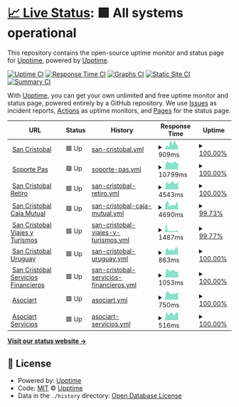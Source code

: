 # [📈 Live Status](https://demo.upptime.js.org): <!--live status--> **🟩 All systems operational**

This repository contains the open-source uptime monitor and status page for [Upptime](https://upptime.js.org), powered by [Upptime](https://github.com/upptime/upptime).

[![Uptime CI](https://github.com/gscsre/statuspage/workflows/Uptime%20CI/badge.svg)](https://github.com/gscsre/statuspage/actions?query=workflow%3A%22Uptime+CI%22)
[![Response Time CI](https://github.com/gscsre/statuspage/workflows/Response%20Time%20CI/badge.svg)](https://github.com/gscsre/statuspage/actions?query=workflow%3A%22Response+Time+CI%22)
[![Graphs CI](https://github.com/gscsre/statuspage/workflows/Graphs%20CI/badge.svg)](https://github.com/gscsre/statuspage/actions?query=workflow%3A%22Graphs+CI%22)
[![Static Site CI](https://github.com/gscsre/statuspage/workflows/Static%20Site%20CI/badge.svg)](https://github.com/gscsre/statuspage/actions?query=workflow%3A%22Static+Site+CI%22)
[![Summary CI](https://github.com/gscsre/statuspage/workflows/Summary%20CI/badge.svg)](https://github.com/gscsre/statuspage/actions?query=workflow%3A%22Summary+CI%22)

With [Upptime](https://upptime.js.org), you can get your own unlimited and free uptime monitor and status page, powered entirely by a GitHub repository. We use [Issues](https://github.com/upptime/upptime/issues) as incident reports, [Actions](https://github.com/gscsre/statuspage/actions) as uptime monitors, and [Pages](https://demo.upptime.js.org) for the status page.

<!--start: status pages-->
<!-- This summary is generated by Upptime (https://github.com/upptime/upptime) -->
<!-- Do not edit this manually, your changes will be overwritten -->
<!-- prettier-ignore -->
| URL | Status | History | Response Time | Uptime |
| --- | ------ | ------- | ------------- | ------ |
| <img alt="" src="https://favicons.githubusercontent.com/www.sancristobal.com.ar" height="13"> [San Cristobal](https://www.sancristobal.com.ar/institucional) | 🟩 Up | [san-cristobal.yml](https://github.com/gscsre/statuspage/commits/HEAD/history/san-cristobal.yml) | <details><summary><img alt="Response time graph" src="./graphs/san-cristobal/response-time-week.png" height="20"> 909ms</summary><br><a href="https://gscsre.github.io/statuspage/history/san-cristobal"><img alt="Response time 1215" src="https://img.shields.io/endpoint?url=https%3A%2F%2Fraw.githubusercontent.com%2Fgscsre%2Fstatuspage%2FHEAD%2Fapi%2Fsan-cristobal%2Fresponse-time.json"></a><br><a href="https://gscsre.github.io/statuspage/history/san-cristobal"><img alt="24-hour response time 526" src="https://img.shields.io/endpoint?url=https%3A%2F%2Fraw.githubusercontent.com%2Fgscsre%2Fstatuspage%2FHEAD%2Fapi%2Fsan-cristobal%2Fresponse-time-day.json"></a><br><a href="https://gscsre.github.io/statuspage/history/san-cristobal"><img alt="7-day response time 909" src="https://img.shields.io/endpoint?url=https%3A%2F%2Fraw.githubusercontent.com%2Fgscsre%2Fstatuspage%2FHEAD%2Fapi%2Fsan-cristobal%2Fresponse-time-week.json"></a><br><a href="https://gscsre.github.io/statuspage/history/san-cristobal"><img alt="30-day response time 1230" src="https://img.shields.io/endpoint?url=https%3A%2F%2Fraw.githubusercontent.com%2Fgscsre%2Fstatuspage%2FHEAD%2Fapi%2Fsan-cristobal%2Fresponse-time-month.json"></a><br><a href="https://gscsre.github.io/statuspage/history/san-cristobal"><img alt="1-year response time 1215" src="https://img.shields.io/endpoint?url=https%3A%2F%2Fraw.githubusercontent.com%2Fgscsre%2Fstatuspage%2FHEAD%2Fapi%2Fsan-cristobal%2Fresponse-time-year.json"></a></details> | <details><summary><a href="https://gscsre.github.io/statuspage/history/san-cristobal">100.00%</a></summary><a href="https://gscsre.github.io/statuspage/history/san-cristobal"><img alt="All-time uptime 99.97%" src="https://img.shields.io/endpoint?url=https%3A%2F%2Fraw.githubusercontent.com%2Fgscsre%2Fstatuspage%2FHEAD%2Fapi%2Fsan-cristobal%2Fuptime.json"></a><br><a href="https://gscsre.github.io/statuspage/history/san-cristobal"><img alt="24-hour uptime 100.00%" src="https://img.shields.io/endpoint?url=https%3A%2F%2Fraw.githubusercontent.com%2Fgscsre%2Fstatuspage%2FHEAD%2Fapi%2Fsan-cristobal%2Fuptime-day.json"></a><br><a href="https://gscsre.github.io/statuspage/history/san-cristobal"><img alt="7-day uptime 100.00%" src="https://img.shields.io/endpoint?url=https%3A%2F%2Fraw.githubusercontent.com%2Fgscsre%2Fstatuspage%2FHEAD%2Fapi%2Fsan-cristobal%2Fuptime-week.json"></a><br><a href="https://gscsre.github.io/statuspage/history/san-cristobal"><img alt="30-day uptime 100.00%" src="https://img.shields.io/endpoint?url=https%3A%2F%2Fraw.githubusercontent.com%2Fgscsre%2Fstatuspage%2FHEAD%2Fapi%2Fsan-cristobal%2Fuptime-month.json"></a><br><a href="https://gscsre.github.io/statuspage/history/san-cristobal"><img alt="1-year uptime 99.97%" src="https://img.shields.io/endpoint?url=https%3A%2F%2Fraw.githubusercontent.com%2Fgscsre%2Fstatuspage%2FHEAD%2Fapi%2Fsan-cristobal%2Fuptime-year.json"></a></details>
| <img alt="" src="https://favicons.githubusercontent.com/soportepas.sancristobal.com.ar" height="13"> [Soporte Pas](https://soportepas.sancristobal.com.ar) | 🟩 Up | [soporte-pas.yml](https://github.com/gscsre/statuspage/commits/HEAD/history/soporte-pas.yml) | <details><summary><img alt="Response time graph" src="./graphs/soporte-pas/response-time-week.png" height="20"> 10799ms</summary><br><a href="https://gscsre.github.io/statuspage/history/soporte-pas"><img alt="Response time 9322" src="https://img.shields.io/endpoint?url=https%3A%2F%2Fraw.githubusercontent.com%2Fgscsre%2Fstatuspage%2FHEAD%2Fapi%2Fsoporte-pas%2Fresponse-time.json"></a><br><a href="https://gscsre.github.io/statuspage/history/soporte-pas"><img alt="24-hour response time 9341" src="https://img.shields.io/endpoint?url=https%3A%2F%2Fraw.githubusercontent.com%2Fgscsre%2Fstatuspage%2FHEAD%2Fapi%2Fsoporte-pas%2Fresponse-time-day.json"></a><br><a href="https://gscsre.github.io/statuspage/history/soporte-pas"><img alt="7-day response time 10799" src="https://img.shields.io/endpoint?url=https%3A%2F%2Fraw.githubusercontent.com%2Fgscsre%2Fstatuspage%2FHEAD%2Fapi%2Fsoporte-pas%2Fresponse-time-week.json"></a><br><a href="https://gscsre.github.io/statuspage/history/soporte-pas"><img alt="30-day response time 9424" src="https://img.shields.io/endpoint?url=https%3A%2F%2Fraw.githubusercontent.com%2Fgscsre%2Fstatuspage%2FHEAD%2Fapi%2Fsoporte-pas%2Fresponse-time-month.json"></a><br><a href="https://gscsre.github.io/statuspage/history/soporte-pas"><img alt="1-year response time 9322" src="https://img.shields.io/endpoint?url=https%3A%2F%2Fraw.githubusercontent.com%2Fgscsre%2Fstatuspage%2FHEAD%2Fapi%2Fsoporte-pas%2Fresponse-time-year.json"></a></details> | <details><summary><a href="https://gscsre.github.io/statuspage/history/soporte-pas">100.00%</a></summary><a href="https://gscsre.github.io/statuspage/history/soporte-pas"><img alt="All-time uptime 99.97%" src="https://img.shields.io/endpoint?url=https%3A%2F%2Fraw.githubusercontent.com%2Fgscsre%2Fstatuspage%2FHEAD%2Fapi%2Fsoporte-pas%2Fuptime.json"></a><br><a href="https://gscsre.github.io/statuspage/history/soporte-pas"><img alt="24-hour uptime 100.00%" src="https://img.shields.io/endpoint?url=https%3A%2F%2Fraw.githubusercontent.com%2Fgscsre%2Fstatuspage%2FHEAD%2Fapi%2Fsoporte-pas%2Fuptime-day.json"></a><br><a href="https://gscsre.github.io/statuspage/history/soporte-pas"><img alt="7-day uptime 100.00%" src="https://img.shields.io/endpoint?url=https%3A%2F%2Fraw.githubusercontent.com%2Fgscsre%2Fstatuspage%2FHEAD%2Fapi%2Fsoporte-pas%2Fuptime-week.json"></a><br><a href="https://gscsre.github.io/statuspage/history/soporte-pas"><img alt="30-day uptime 100.00%" src="https://img.shields.io/endpoint?url=https%3A%2F%2Fraw.githubusercontent.com%2Fgscsre%2Fstatuspage%2FHEAD%2Fapi%2Fsoporte-pas%2Fuptime-month.json"></a><br><a href="https://gscsre.github.io/statuspage/history/soporte-pas"><img alt="1-year uptime 99.97%" src="https://img.shields.io/endpoint?url=https%3A%2F%2Fraw.githubusercontent.com%2Fgscsre%2Fstatuspage%2FHEAD%2Fapi%2Fsoporte-pas%2Fuptime-year.json"></a></details>
| <img alt="" src="https://favicons.githubusercontent.com/www.sancristobalretiro.com.ar" height="13"> [San Cristobal Retiro](https://www.sancristobalretiro.com.ar) | 🟩 Up | [san-cristobal-retiro.yml](https://github.com/gscsre/statuspage/commits/HEAD/history/san-cristobal-retiro.yml) | <details><summary><img alt="Response time graph" src="./graphs/san-cristobal-retiro/response-time-week.png" height="20"> 4543ms</summary><br><a href="https://gscsre.github.io/statuspage/history/san-cristobal-retiro"><img alt="Response time 5089" src="https://img.shields.io/endpoint?url=https%3A%2F%2Fraw.githubusercontent.com%2Fgscsre%2Fstatuspage%2FHEAD%2Fapi%2Fsan-cristobal-retiro%2Fresponse-time.json"></a><br><a href="https://gscsre.github.io/statuspage/history/san-cristobal-retiro"><img alt="24-hour response time 5614" src="https://img.shields.io/endpoint?url=https%3A%2F%2Fraw.githubusercontent.com%2Fgscsre%2Fstatuspage%2FHEAD%2Fapi%2Fsan-cristobal-retiro%2Fresponse-time-day.json"></a><br><a href="https://gscsre.github.io/statuspage/history/san-cristobal-retiro"><img alt="7-day response time 4543" src="https://img.shields.io/endpoint?url=https%3A%2F%2Fraw.githubusercontent.com%2Fgscsre%2Fstatuspage%2FHEAD%2Fapi%2Fsan-cristobal-retiro%2Fresponse-time-week.json"></a><br><a href="https://gscsre.github.io/statuspage/history/san-cristobal-retiro"><img alt="30-day response time 4518" src="https://img.shields.io/endpoint?url=https%3A%2F%2Fraw.githubusercontent.com%2Fgscsre%2Fstatuspage%2FHEAD%2Fapi%2Fsan-cristobal-retiro%2Fresponse-time-month.json"></a><br><a href="https://gscsre.github.io/statuspage/history/san-cristobal-retiro"><img alt="1-year response time 5089" src="https://img.shields.io/endpoint?url=https%3A%2F%2Fraw.githubusercontent.com%2Fgscsre%2Fstatuspage%2FHEAD%2Fapi%2Fsan-cristobal-retiro%2Fresponse-time-year.json"></a></details> | <details><summary><a href="https://gscsre.github.io/statuspage/history/san-cristobal-retiro">100.00%</a></summary><a href="https://gscsre.github.io/statuspage/history/san-cristobal-retiro"><img alt="All-time uptime 99.97%" src="https://img.shields.io/endpoint?url=https%3A%2F%2Fraw.githubusercontent.com%2Fgscsre%2Fstatuspage%2FHEAD%2Fapi%2Fsan-cristobal-retiro%2Fuptime.json"></a><br><a href="https://gscsre.github.io/statuspage/history/san-cristobal-retiro"><img alt="24-hour uptime 100.00%" src="https://img.shields.io/endpoint?url=https%3A%2F%2Fraw.githubusercontent.com%2Fgscsre%2Fstatuspage%2FHEAD%2Fapi%2Fsan-cristobal-retiro%2Fuptime-day.json"></a><br><a href="https://gscsre.github.io/statuspage/history/san-cristobal-retiro"><img alt="7-day uptime 100.00%" src="https://img.shields.io/endpoint?url=https%3A%2F%2Fraw.githubusercontent.com%2Fgscsre%2Fstatuspage%2FHEAD%2Fapi%2Fsan-cristobal-retiro%2Fuptime-week.json"></a><br><a href="https://gscsre.github.io/statuspage/history/san-cristobal-retiro"><img alt="30-day uptime 100.00%" src="https://img.shields.io/endpoint?url=https%3A%2F%2Fraw.githubusercontent.com%2Fgscsre%2Fstatuspage%2FHEAD%2Fapi%2Fsan-cristobal-retiro%2Fuptime-month.json"></a><br><a href="https://gscsre.github.io/statuspage/history/san-cristobal-retiro"><img alt="1-year uptime 99.97%" src="https://img.shields.io/endpoint?url=https%3A%2F%2Fraw.githubusercontent.com%2Fgscsre%2Fstatuspage%2FHEAD%2Fapi%2Fsan-cristobal-retiro%2Fuptime-year.json"></a></details>
| <img alt="" src="https://favicons.githubusercontent.com/www.sancristobalcaja.com.ar" height="13"> [San Cristobal Caja Mutual](https://www.sancristobalcaja.com.ar) | 🟩 Up | [san-cristobal-caja-mutual.yml](https://github.com/gscsre/statuspage/commits/HEAD/history/san-cristobal-caja-mutual.yml) | <details><summary><img alt="Response time graph" src="./graphs/san-cristobal-caja-mutual/response-time-week.png" height="20"> 4690ms</summary><br><a href="https://gscsre.github.io/statuspage/history/san-cristobal-caja-mutual"><img alt="Response time 4072" src="https://img.shields.io/endpoint?url=https%3A%2F%2Fraw.githubusercontent.com%2Fgscsre%2Fstatuspage%2FHEAD%2Fapi%2Fsan-cristobal-caja-mutual%2Fresponse-time.json"></a><br><a href="https://gscsre.github.io/statuspage/history/san-cristobal-caja-mutual"><img alt="24-hour response time 3956" src="https://img.shields.io/endpoint?url=https%3A%2F%2Fraw.githubusercontent.com%2Fgscsre%2Fstatuspage%2FHEAD%2Fapi%2Fsan-cristobal-caja-mutual%2Fresponse-time-day.json"></a><br><a href="https://gscsre.github.io/statuspage/history/san-cristobal-caja-mutual"><img alt="7-day response time 4690" src="https://img.shields.io/endpoint?url=https%3A%2F%2Fraw.githubusercontent.com%2Fgscsre%2Fstatuspage%2FHEAD%2Fapi%2Fsan-cristobal-caja-mutual%2Fresponse-time-week.json"></a><br><a href="https://gscsre.github.io/statuspage/history/san-cristobal-caja-mutual"><img alt="30-day response time 4644" src="https://img.shields.io/endpoint?url=https%3A%2F%2Fraw.githubusercontent.com%2Fgscsre%2Fstatuspage%2FHEAD%2Fapi%2Fsan-cristobal-caja-mutual%2Fresponse-time-month.json"></a><br><a href="https://gscsre.github.io/statuspage/history/san-cristobal-caja-mutual"><img alt="1-year response time 4072" src="https://img.shields.io/endpoint?url=https%3A%2F%2Fraw.githubusercontent.com%2Fgscsre%2Fstatuspage%2FHEAD%2Fapi%2Fsan-cristobal-caja-mutual%2Fresponse-time-year.json"></a></details> | <details><summary><a href="https://gscsre.github.io/statuspage/history/san-cristobal-caja-mutual">99.73%</a></summary><a href="https://gscsre.github.io/statuspage/history/san-cristobal-caja-mutual"><img alt="All-time uptime 99.93%" src="https://img.shields.io/endpoint?url=https%3A%2F%2Fraw.githubusercontent.com%2Fgscsre%2Fstatuspage%2FHEAD%2Fapi%2Fsan-cristobal-caja-mutual%2Fuptime.json"></a><br><a href="https://gscsre.github.io/statuspage/history/san-cristobal-caja-mutual"><img alt="24-hour uptime 100.00%" src="https://img.shields.io/endpoint?url=https%3A%2F%2Fraw.githubusercontent.com%2Fgscsre%2Fstatuspage%2FHEAD%2Fapi%2Fsan-cristobal-caja-mutual%2Fuptime-day.json"></a><br><a href="https://gscsre.github.io/statuspage/history/san-cristobal-caja-mutual"><img alt="7-day uptime 99.73%" src="https://img.shields.io/endpoint?url=https%3A%2F%2Fraw.githubusercontent.com%2Fgscsre%2Fstatuspage%2FHEAD%2Fapi%2Fsan-cristobal-caja-mutual%2Fuptime-week.json"></a><br><a href="https://gscsre.github.io/statuspage/history/san-cristobal-caja-mutual"><img alt="30-day uptime 99.82%" src="https://img.shields.io/endpoint?url=https%3A%2F%2Fraw.githubusercontent.com%2Fgscsre%2Fstatuspage%2FHEAD%2Fapi%2Fsan-cristobal-caja-mutual%2Fuptime-month.json"></a><br><a href="https://gscsre.github.io/statuspage/history/san-cristobal-caja-mutual"><img alt="1-year uptime 99.93%" src="https://img.shields.io/endpoint?url=https%3A%2F%2Fraw.githubusercontent.com%2Fgscsre%2Fstatuspage%2FHEAD%2Fapi%2Fsan-cristobal-caja-mutual%2Fuptime-year.json"></a></details>
| <img alt="" src="https://favicons.githubusercontent.com/www.sancristobalturismo.com.ar" height="13"> [San Cristobal Viajes y Turismos](https://www.sancristobalturismo.com.ar/institucional) | 🟩 Up | [san-cristobal-viajes-y-turismos.yml](https://github.com/gscsre/statuspage/commits/HEAD/history/san-cristobal-viajes-y-turismos.yml) | <details><summary><img alt="Response time graph" src="./graphs/san-cristobal-viajes-y-turismos/response-time-week.png" height="20"> 1487ms</summary><br><a href="https://gscsre.github.io/statuspage/history/san-cristobal-viajes-y-turismos"><img alt="Response time 1263" src="https://img.shields.io/endpoint?url=https%3A%2F%2Fraw.githubusercontent.com%2Fgscsre%2Fstatuspage%2FHEAD%2Fapi%2Fsan-cristobal-viajes-y-turismos%2Fresponse-time.json"></a><br><a href="https://gscsre.github.io/statuspage/history/san-cristobal-viajes-y-turismos"><img alt="24-hour response time 2544" src="https://img.shields.io/endpoint?url=https%3A%2F%2Fraw.githubusercontent.com%2Fgscsre%2Fstatuspage%2FHEAD%2Fapi%2Fsan-cristobal-viajes-y-turismos%2Fresponse-time-day.json"></a><br><a href="https://gscsre.github.io/statuspage/history/san-cristobal-viajes-y-turismos"><img alt="7-day response time 1487" src="https://img.shields.io/endpoint?url=https%3A%2F%2Fraw.githubusercontent.com%2Fgscsre%2Fstatuspage%2FHEAD%2Fapi%2Fsan-cristobal-viajes-y-turismos%2Fresponse-time-week.json"></a><br><a href="https://gscsre.github.io/statuspage/history/san-cristobal-viajes-y-turismos"><img alt="30-day response time 1200" src="https://img.shields.io/endpoint?url=https%3A%2F%2Fraw.githubusercontent.com%2Fgscsre%2Fstatuspage%2FHEAD%2Fapi%2Fsan-cristobal-viajes-y-turismos%2Fresponse-time-month.json"></a><br><a href="https://gscsre.github.io/statuspage/history/san-cristobal-viajes-y-turismos"><img alt="1-year response time 1263" src="https://img.shields.io/endpoint?url=https%3A%2F%2Fraw.githubusercontent.com%2Fgscsre%2Fstatuspage%2FHEAD%2Fapi%2Fsan-cristobal-viajes-y-turismos%2Fresponse-time-year.json"></a></details> | <details><summary><a href="https://gscsre.github.io/statuspage/history/san-cristobal-viajes-y-turismos">99.77%</a></summary><a href="https://gscsre.github.io/statuspage/history/san-cristobal-viajes-y-turismos"><img alt="All-time uptime 99.95%" src="https://img.shields.io/endpoint?url=https%3A%2F%2Fraw.githubusercontent.com%2Fgscsre%2Fstatuspage%2FHEAD%2Fapi%2Fsan-cristobal-viajes-y-turismos%2Fuptime.json"></a><br><a href="https://gscsre.github.io/statuspage/history/san-cristobal-viajes-y-turismos"><img alt="24-hour uptime 98.40%" src="https://img.shields.io/endpoint?url=https%3A%2F%2Fraw.githubusercontent.com%2Fgscsre%2Fstatuspage%2FHEAD%2Fapi%2Fsan-cristobal-viajes-y-turismos%2Fuptime-day.json"></a><br><a href="https://gscsre.github.io/statuspage/history/san-cristobal-viajes-y-turismos"><img alt="7-day uptime 99.77%" src="https://img.shields.io/endpoint?url=https%3A%2F%2Fraw.githubusercontent.com%2Fgscsre%2Fstatuspage%2FHEAD%2Fapi%2Fsan-cristobal-viajes-y-turismos%2Fuptime-week.json"></a><br><a href="https://gscsre.github.io/statuspage/history/san-cristobal-viajes-y-turismos"><img alt="30-day uptime 99.95%" src="https://img.shields.io/endpoint?url=https%3A%2F%2Fraw.githubusercontent.com%2Fgscsre%2Fstatuspage%2FHEAD%2Fapi%2Fsan-cristobal-viajes-y-turismos%2Fuptime-month.json"></a><br><a href="https://gscsre.github.io/statuspage/history/san-cristobal-viajes-y-turismos"><img alt="1-year uptime 99.95%" src="https://img.shields.io/endpoint?url=https%3A%2F%2Fraw.githubusercontent.com%2Fgscsre%2Fstatuspage%2FHEAD%2Fapi%2Fsan-cristobal-viajes-y-turismos%2Fuptime-year.json"></a></details>
| <img alt="" src="https://favicons.githubusercontent.com/www.sancristobalseguros.com.uy" height="13"> [San Cristobal Uruguay](https://www.sancristobalseguros.com.uy/institucional) | 🟩 Up | [san-cristobal-uruguay.yml](https://github.com/gscsre/statuspage/commits/HEAD/history/san-cristobal-uruguay.yml) | <details><summary><img alt="Response time graph" src="./graphs/san-cristobal-uruguay/response-time-week.png" height="20"> 863ms</summary><br><a href="https://gscsre.github.io/statuspage/history/san-cristobal-uruguay"><img alt="Response time 2364" src="https://img.shields.io/endpoint?url=https%3A%2F%2Fraw.githubusercontent.com%2Fgscsre%2Fstatuspage%2FHEAD%2Fapi%2Fsan-cristobal-uruguay%2Fresponse-time.json"></a><br><a href="https://gscsre.github.io/statuspage/history/san-cristobal-uruguay"><img alt="24-hour response time 716" src="https://img.shields.io/endpoint?url=https%3A%2F%2Fraw.githubusercontent.com%2Fgscsre%2Fstatuspage%2FHEAD%2Fapi%2Fsan-cristobal-uruguay%2Fresponse-time-day.json"></a><br><a href="https://gscsre.github.io/statuspage/history/san-cristobal-uruguay"><img alt="7-day response time 863" src="https://img.shields.io/endpoint?url=https%3A%2F%2Fraw.githubusercontent.com%2Fgscsre%2Fstatuspage%2FHEAD%2Fapi%2Fsan-cristobal-uruguay%2Fresponse-time-week.json"></a><br><a href="https://gscsre.github.io/statuspage/history/san-cristobal-uruguay"><img alt="30-day response time 1070" src="https://img.shields.io/endpoint?url=https%3A%2F%2Fraw.githubusercontent.com%2Fgscsre%2Fstatuspage%2FHEAD%2Fapi%2Fsan-cristobal-uruguay%2Fresponse-time-month.json"></a><br><a href="https://gscsre.github.io/statuspage/history/san-cristobal-uruguay"><img alt="1-year response time 2364" src="https://img.shields.io/endpoint?url=https%3A%2F%2Fraw.githubusercontent.com%2Fgscsre%2Fstatuspage%2FHEAD%2Fapi%2Fsan-cristobal-uruguay%2Fresponse-time-year.json"></a></details> | <details><summary><a href="https://gscsre.github.io/statuspage/history/san-cristobal-uruguay">100.00%</a></summary><a href="https://gscsre.github.io/statuspage/history/san-cristobal-uruguay"><img alt="All-time uptime 99.93%" src="https://img.shields.io/endpoint?url=https%3A%2F%2Fraw.githubusercontent.com%2Fgscsre%2Fstatuspage%2FHEAD%2Fapi%2Fsan-cristobal-uruguay%2Fuptime.json"></a><br><a href="https://gscsre.github.io/statuspage/history/san-cristobal-uruguay"><img alt="24-hour uptime 100.00%" src="https://img.shields.io/endpoint?url=https%3A%2F%2Fraw.githubusercontent.com%2Fgscsre%2Fstatuspage%2FHEAD%2Fapi%2Fsan-cristobal-uruguay%2Fuptime-day.json"></a><br><a href="https://gscsre.github.io/statuspage/history/san-cristobal-uruguay"><img alt="7-day uptime 100.00%" src="https://img.shields.io/endpoint?url=https%3A%2F%2Fraw.githubusercontent.com%2Fgscsre%2Fstatuspage%2FHEAD%2Fapi%2Fsan-cristobal-uruguay%2Fuptime-week.json"></a><br><a href="https://gscsre.github.io/statuspage/history/san-cristobal-uruguay"><img alt="30-day uptime 100.00%" src="https://img.shields.io/endpoint?url=https%3A%2F%2Fraw.githubusercontent.com%2Fgscsre%2Fstatuspage%2FHEAD%2Fapi%2Fsan-cristobal-uruguay%2Fuptime-month.json"></a><br><a href="https://gscsre.github.io/statuspage/history/san-cristobal-uruguay"><img alt="1-year uptime 99.93%" src="https://img.shields.io/endpoint?url=https%3A%2F%2Fraw.githubusercontent.com%2Fgscsre%2Fstatuspage%2FHEAD%2Fapi%2Fsan-cristobal-uruguay%2Fuptime-year.json"></a></details>
| <img alt="" src="https://favicons.githubusercontent.com/www.sancristobalsf.com.ar" height="13"> [San Cristóbal Servicios Financieros](https://www.sancristobalsf.com.ar) | 🟩 Up | [san-cristobal-servicios-financieros.yml](https://github.com/gscsre/statuspage/commits/HEAD/history/san-cristobal-servicios-financieros.yml) | <details><summary><img alt="Response time graph" src="./graphs/san-cristobal-servicios-financieros/response-time-week.png" height="20"> 1053ms</summary><br><a href="https://gscsre.github.io/statuspage/history/san-cristobal-servicios-financieros"><img alt="Response time 953" src="https://img.shields.io/endpoint?url=https%3A%2F%2Fraw.githubusercontent.com%2Fgscsre%2Fstatuspage%2FHEAD%2Fapi%2Fsan-cristobal-servicios-financieros%2Fresponse-time.json"></a><br><a href="https://gscsre.github.io/statuspage/history/san-cristobal-servicios-financieros"><img alt="24-hour response time 974" src="https://img.shields.io/endpoint?url=https%3A%2F%2Fraw.githubusercontent.com%2Fgscsre%2Fstatuspage%2FHEAD%2Fapi%2Fsan-cristobal-servicios-financieros%2Fresponse-time-day.json"></a><br><a href="https://gscsre.github.io/statuspage/history/san-cristobal-servicios-financieros"><img alt="7-day response time 1053" src="https://img.shields.io/endpoint?url=https%3A%2F%2Fraw.githubusercontent.com%2Fgscsre%2Fstatuspage%2FHEAD%2Fapi%2Fsan-cristobal-servicios-financieros%2Fresponse-time-week.json"></a><br><a href="https://gscsre.github.io/statuspage/history/san-cristobal-servicios-financieros"><img alt="30-day response time 1035" src="https://img.shields.io/endpoint?url=https%3A%2F%2Fraw.githubusercontent.com%2Fgscsre%2Fstatuspage%2FHEAD%2Fapi%2Fsan-cristobal-servicios-financieros%2Fresponse-time-month.json"></a><br><a href="https://gscsre.github.io/statuspage/history/san-cristobal-servicios-financieros"><img alt="1-year response time 953" src="https://img.shields.io/endpoint?url=https%3A%2F%2Fraw.githubusercontent.com%2Fgscsre%2Fstatuspage%2FHEAD%2Fapi%2Fsan-cristobal-servicios-financieros%2Fresponse-time-year.json"></a></details> | <details><summary><a href="https://gscsre.github.io/statuspage/history/san-cristobal-servicios-financieros">100.00%</a></summary><a href="https://gscsre.github.io/statuspage/history/san-cristobal-servicios-financieros"><img alt="All-time uptime 100.00%" src="https://img.shields.io/endpoint?url=https%3A%2F%2Fraw.githubusercontent.com%2Fgscsre%2Fstatuspage%2FHEAD%2Fapi%2Fsan-cristobal-servicios-financieros%2Fuptime.json"></a><br><a href="https://gscsre.github.io/statuspage/history/san-cristobal-servicios-financieros"><img alt="24-hour uptime 100.00%" src="https://img.shields.io/endpoint?url=https%3A%2F%2Fraw.githubusercontent.com%2Fgscsre%2Fstatuspage%2FHEAD%2Fapi%2Fsan-cristobal-servicios-financieros%2Fuptime-day.json"></a><br><a href="https://gscsre.github.io/statuspage/history/san-cristobal-servicios-financieros"><img alt="7-day uptime 100.00%" src="https://img.shields.io/endpoint?url=https%3A%2F%2Fraw.githubusercontent.com%2Fgscsre%2Fstatuspage%2FHEAD%2Fapi%2Fsan-cristobal-servicios-financieros%2Fuptime-week.json"></a><br><a href="https://gscsre.github.io/statuspage/history/san-cristobal-servicios-financieros"><img alt="30-day uptime 100.00%" src="https://img.shields.io/endpoint?url=https%3A%2F%2Fraw.githubusercontent.com%2Fgscsre%2Fstatuspage%2FHEAD%2Fapi%2Fsan-cristobal-servicios-financieros%2Fuptime-month.json"></a><br><a href="https://gscsre.github.io/statuspage/history/san-cristobal-servicios-financieros"><img alt="1-year uptime 100.00%" src="https://img.shields.io/endpoint?url=https%3A%2F%2Fraw.githubusercontent.com%2Fgscsre%2Fstatuspage%2FHEAD%2Fapi%2Fsan-cristobal-servicios-financieros%2Fuptime-year.json"></a></details>
| <img alt="" src="https://favicons.githubusercontent.com/www.asociart.com.ar" height="13"> [Asociart](https://www.asociart.com.ar) | 🟩 Up | [asociart.yml](https://github.com/gscsre/statuspage/commits/HEAD/history/asociart.yml) | <details><summary><img alt="Response time graph" src="./graphs/asociart/response-time-week.png" height="20"> 750ms</summary><br><a href="https://gscsre.github.io/statuspage/history/asociart"><img alt="Response time 2685" src="https://img.shields.io/endpoint?url=https%3A%2F%2Fraw.githubusercontent.com%2Fgscsre%2Fstatuspage%2FHEAD%2Fapi%2Fasociart%2Fresponse-time.json"></a><br><a href="https://gscsre.github.io/statuspage/history/asociart"><img alt="24-hour response time 845" src="https://img.shields.io/endpoint?url=https%3A%2F%2Fraw.githubusercontent.com%2Fgscsre%2Fstatuspage%2FHEAD%2Fapi%2Fasociart%2Fresponse-time-day.json"></a><br><a href="https://gscsre.github.io/statuspage/history/asociart"><img alt="7-day response time 750" src="https://img.shields.io/endpoint?url=https%3A%2F%2Fraw.githubusercontent.com%2Fgscsre%2Fstatuspage%2FHEAD%2Fapi%2Fasociart%2Fresponse-time-week.json"></a><br><a href="https://gscsre.github.io/statuspage/history/asociart"><img alt="30-day response time 724" src="https://img.shields.io/endpoint?url=https%3A%2F%2Fraw.githubusercontent.com%2Fgscsre%2Fstatuspage%2FHEAD%2Fapi%2Fasociart%2Fresponse-time-month.json"></a><br><a href="https://gscsre.github.io/statuspage/history/asociart"><img alt="1-year response time 2685" src="https://img.shields.io/endpoint?url=https%3A%2F%2Fraw.githubusercontent.com%2Fgscsre%2Fstatuspage%2FHEAD%2Fapi%2Fasociart%2Fresponse-time-year.json"></a></details> | <details><summary><a href="https://gscsre.github.io/statuspage/history/asociart">100.00%</a></summary><a href="https://gscsre.github.io/statuspage/history/asociart"><img alt="All-time uptime 99.80%" src="https://img.shields.io/endpoint?url=https%3A%2F%2Fraw.githubusercontent.com%2Fgscsre%2Fstatuspage%2FHEAD%2Fapi%2Fasociart%2Fuptime.json"></a><br><a href="https://gscsre.github.io/statuspage/history/asociart"><img alt="24-hour uptime 100.00%" src="https://img.shields.io/endpoint?url=https%3A%2F%2Fraw.githubusercontent.com%2Fgscsre%2Fstatuspage%2FHEAD%2Fapi%2Fasociart%2Fuptime-day.json"></a><br><a href="https://gscsre.github.io/statuspage/history/asociart"><img alt="7-day uptime 100.00%" src="https://img.shields.io/endpoint?url=https%3A%2F%2Fraw.githubusercontent.com%2Fgscsre%2Fstatuspage%2FHEAD%2Fapi%2Fasociart%2Fuptime-week.json"></a><br><a href="https://gscsre.github.io/statuspage/history/asociart"><img alt="30-day uptime 100.00%" src="https://img.shields.io/endpoint?url=https%3A%2F%2Fraw.githubusercontent.com%2Fgscsre%2Fstatuspage%2FHEAD%2Fapi%2Fasociart%2Fuptime-month.json"></a><br><a href="https://gscsre.github.io/statuspage/history/asociart"><img alt="1-year uptime 99.80%" src="https://img.shields.io/endpoint?url=https%3A%2F%2Fraw.githubusercontent.com%2Fgscsre%2Fstatuspage%2FHEAD%2Fapi%2Fasociart%2Fuptime-year.json"></a></details>
| <img alt="" src="https://favicons.githubusercontent.com/www.asociartservicios.com.ar" height="13"> [Asociart Servicios](https://www.asociartservicios.com.ar) | 🟩 Up | [asociart-servicios.yml](https://github.com/gscsre/statuspage/commits/HEAD/history/asociart-servicios.yml) | <details><summary><img alt="Response time graph" src="./graphs/asociart-servicios/response-time-week.png" height="20"> 516ms</summary><br><a href="https://gscsre.github.io/statuspage/history/asociart-servicios"><img alt="Response time 542" src="https://img.shields.io/endpoint?url=https%3A%2F%2Fraw.githubusercontent.com%2Fgscsre%2Fstatuspage%2FHEAD%2Fapi%2Fasociart-servicios%2Fresponse-time.json"></a><br><a href="https://gscsre.github.io/statuspage/history/asociart-servicios"><img alt="24-hour response time 482" src="https://img.shields.io/endpoint?url=https%3A%2F%2Fraw.githubusercontent.com%2Fgscsre%2Fstatuspage%2FHEAD%2Fapi%2Fasociart-servicios%2Fresponse-time-day.json"></a><br><a href="https://gscsre.github.io/statuspage/history/asociart-servicios"><img alt="7-day response time 516" src="https://img.shields.io/endpoint?url=https%3A%2F%2Fraw.githubusercontent.com%2Fgscsre%2Fstatuspage%2FHEAD%2Fapi%2Fasociart-servicios%2Fresponse-time-week.json"></a><br><a href="https://gscsre.github.io/statuspage/history/asociart-servicios"><img alt="30-day response time 535" src="https://img.shields.io/endpoint?url=https%3A%2F%2Fraw.githubusercontent.com%2Fgscsre%2Fstatuspage%2FHEAD%2Fapi%2Fasociart-servicios%2Fresponse-time-month.json"></a><br><a href="https://gscsre.github.io/statuspage/history/asociart-servicios"><img alt="1-year response time 542" src="https://img.shields.io/endpoint?url=https%3A%2F%2Fraw.githubusercontent.com%2Fgscsre%2Fstatuspage%2FHEAD%2Fapi%2Fasociart-servicios%2Fresponse-time-year.json"></a></details> | <details><summary><a href="https://gscsre.github.io/statuspage/history/asociart-servicios">100.00%</a></summary><a href="https://gscsre.github.io/statuspage/history/asociart-servicios"><img alt="All-time uptime 90.38%" src="https://img.shields.io/endpoint?url=https%3A%2F%2Fraw.githubusercontent.com%2Fgscsre%2Fstatuspage%2FHEAD%2Fapi%2Fasociart-servicios%2Fuptime.json"></a><br><a href="https://gscsre.github.io/statuspage/history/asociart-servicios"><img alt="24-hour uptime 100.00%" src="https://img.shields.io/endpoint?url=https%3A%2F%2Fraw.githubusercontent.com%2Fgscsre%2Fstatuspage%2FHEAD%2Fapi%2Fasociart-servicios%2Fuptime-day.json"></a><br><a href="https://gscsre.github.io/statuspage/history/asociart-servicios"><img alt="7-day uptime 100.00%" src="https://img.shields.io/endpoint?url=https%3A%2F%2Fraw.githubusercontent.com%2Fgscsre%2Fstatuspage%2FHEAD%2Fapi%2Fasociart-servicios%2Fuptime-week.json"></a><br><a href="https://gscsre.github.io/statuspage/history/asociart-servicios"><img alt="30-day uptime 100.00%" src="https://img.shields.io/endpoint?url=https%3A%2F%2Fraw.githubusercontent.com%2Fgscsre%2Fstatuspage%2FHEAD%2Fapi%2Fasociart-servicios%2Fuptime-month.json"></a><br><a href="https://gscsre.github.io/statuspage/history/asociart-servicios"><img alt="1-year uptime 90.38%" src="https://img.shields.io/endpoint?url=https%3A%2F%2Fraw.githubusercontent.com%2Fgscsre%2Fstatuspage%2FHEAD%2Fapi%2Fasociart-servicios%2Fuptime-year.json"></a></details>

<!--end: status pages-->

[**Visit our status website →**](https://demo.upptime.js.org)

## 📄 License

- Powered by: [Upptime](https://github.com/upptime/upptime)
- Code: [MIT](./LICENSE) © [Upptime](https://upptime.js.org)
- Data in the `./history` directory: [Open Database License](https://opendatacommons.org/licenses/odbl/1-0/)
